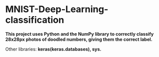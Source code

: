 # MNIST-Deep-Learning-classification

**This project uses Python and the NumPy library to correctly classify 28x28px photos of doodled numbers, giving them the correct label.**

Other libraries: **keras(keras.databases), sys.**
